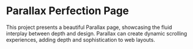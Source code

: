 # Parallax Perfection Page

This project presents a beautiful Parallax page, showcasing the fluid interplay between depth and design. Parallax can create dynamic scrolling experiences, adding depth and sophistication to web layouts.

